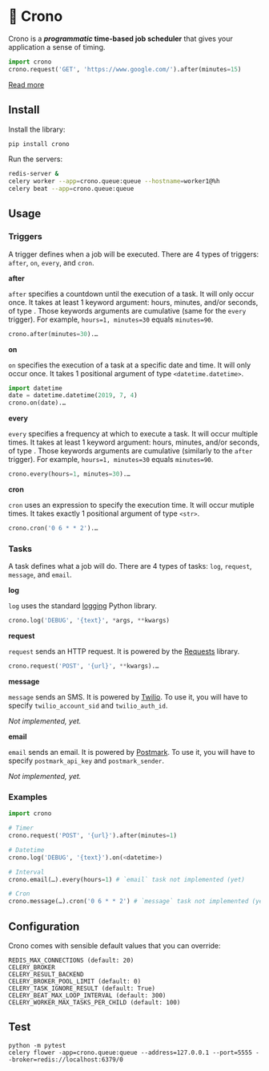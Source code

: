 # 🔮 Crono

Crono is a **_programmatic_ time-based job scheduler** that gives your application a sense of timing.

```python
import crono
crono.request('GET', 'https://www.google.com/').after(minutes=15)
```

[Read more](https://twitter.com/gduverger/status/1236054680133922816)

## Install

Install the library:
```python
pip install crono
```

Run the servers:
```bash
redis-server &
celery worker --app=crono.queue:queue --hostname=worker1@%h
celery beat --app=crono.queue:queue
```

## Usage

### Triggers

A trigger defines when a job will be executed. There are 4 types of triggers: `after`, `on`, `every`, and `cron`. 

**after**

`after` specifies a countdown until the execution of a task. It will only occur once. It takes at least 1 keyword argument: hours, minutes, and/or seconds, of type <int>. Those keywords arguments are cumulative (same for the `every` trigger). For example, `hours=1, minutes=30` equals `minutes=90`.

```python
crono.after(minutes=30).…
```

**on**

`on` specifies the execution of a task at a specific date and time. It will only occur once. It takes 1 positional argument of type `<datetime.datetime>`.

```python
import datetime
date = datetime.datetime(2019, 7, 4)
crono.on(date).…
```

**every**

`every` specifies a frequency at which to execute a task. It will occur multiple times. It takes at least 1 keyword argument: hours, minutes, and/or seconds, of type <int>. Those keywords arguments are cumulative (similarly to the `after` trigger). For example, `hours=1, minutes=30` equals `minutes=90`.

```python
crono.every(hours=1, minutes=30).…
```

**cron**

`cron` uses an expression to specify the execution time. It will occur mutiple times. It takes exactly 1 positional argument of type `<str>`.

```python
crono.cron('0 6 * * 2').…
```

### Tasks

A task defines what a job will do. There are 4 types of tasks: `log`, `request`, `message`, and `email`.

**log**

`log` uses the standard [logging](https://docs.python.org/3.8/library/logging.html) Python library.

```python
crono.log('DEBUG', '{text}', *args, **kwargs)
```

**request**

`request` sends an HTTP request. It is powered by the [Requests](http://docs.python-requests.org/en/master/) library.

```python
crono.request('POST', '{url}', **kwargs).…
```

**message**

`message` sends an SMS. It is powered by [Twilio](https://www.twilio.com/). To use it, you will have to specify `twilio_account_sid` and `twilio_auth_id`.

_Not implemented, yet._

**email**

`email` sends an email. It is powered by [Postmark](https://postmarkapp.com/). To use it, you will have to specify `postmark_api_key` and `postmark_sender`.

_Not implemented, yet._

### Examples

```python
import crono

# Timer
crono.request('POST', '{url}').after(minutes=1)

# Datetime
crono.log('DEBUG', '{text}').on(<datetime>)

# Interval
crono.email(…).every(hours=1) # `email` task not implemented (yet)

# Cron
crono.message(…).cron('0 6 * * 2') # `message` task not implemented (yet)
```

## Configuration

Crono comes with sensible default values that you can override:
```	
REDIS_MAX_CONNECTIONS (default: 20)	
CELERY_BROKER
CELERY_RESULT_BACKEND
CELERY_BROKER_POOL_LIMIT (default: 0)
CELERY_TASK_IGNORE_RESULT (default: True)
CELERY_BEAT_MAX_LOOP_INTERVAL (default: 300)
CELERY_WORKER_MAX_TASKS_PER_CHILD (default: 100)
```	

## Test

```
python -m pytest
celery flower -app=crono.queue:queue --address=127.0.0.1 --port=5555 --broker=redis://localhost:6379/0
```
